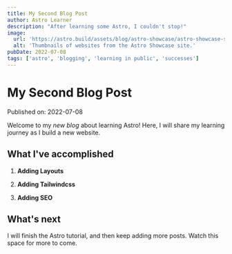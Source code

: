 ```yaml
---
title: My Second Blog Post
author: Astro Learner
description: "After learning some Astro, I couldn't stop!"
image:
  url: 'https://astro.build/assets/blog/astro-showcase/astro-showcase-screenshot.jpg'
  alt: 'Thumbnails of websites from the Astro Showcase site.'
pubDate: 2022-07-08
tags: ['astro', 'blogging', 'learning in public', 'successes']
---
```


# My Second Blog Post

Published on: 2022-07-08

Welcome to my _new blog_ about learning Astro! Here, I will share my learning journey as I build a new website.

## What I've accomplished

1. **Adding Layouts**

2. **Adding Tailwindcss**

3. **Adding SEO**

## What's next

I will finish the Astro tutorial, and then keep adding more posts. Watch this space for more to come.
